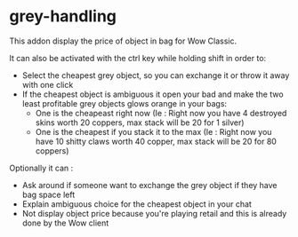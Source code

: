 # grey-handling

This addon display the price of object in bag for Wow Classic.

It can also be activated with the ctrl key while holding shift in order to:
* Select the cheapest grey object, so you can exchange it or throw it away
with one click
* If the cheapest object is ambiguous it open your bad and make the two least
profitable grey objects glows orange in your bags:
    - One is the cheapeast right now (Ie : Right now you have 4 destroyed
    skins worth 20 coppers, max stack will be 20 for 1 silver)
    - One is the cheapest if you stack it to the max (Ie : Right now you
    have 10 shitty claws worth 40 copper, max stack will be 20 for
    80 coppers)

 Optionally it can :
 * Ask around if someone want to exchange the grey object if they have bag
 space left
 * Explain ambiguous choice for the cheapest object in your chat
 * Not display object price because you're playing retail and this is already
  done by the Wow client
